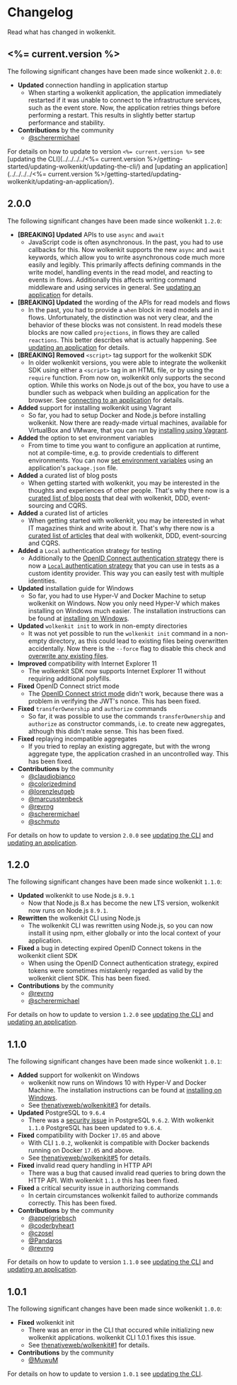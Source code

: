 # Changelog

Read what has changed in wolkenkit.

## <%= current.version %>

The following significant changes have been made since wolkenkit `2.0.0`:

- **Updated** connection handling in application startup
  - When starting a wolkenkit application, the application immediately restarted if it was unable to connect to the infrastructure services, such as the event store. Now, the application retries things before performing a restart. This results in slightly better startup performance and stability.
- **Contributions** by the community
  - [@scherermichael](https://github.com/scherermichael)

For details on how to update to version `<%= current.version %>` see [updating the CLI](../../../../<%= current.version %>/getting-started/updating-wolkenkit/updating-the-cli/) and [updating an application](../../../../<%= current.version %>/getting-started/updating-wolkenkit/updating-an-application/).

## 2.0.0

The following significant changes have been made since wolkenkit `1.2.0`:

- **[BREAKING] Updated** APIs to use `async` and `await`
  - JavaScript code is often asynchronous. In the past, you had to use callbacks for this. Now wolkenkit supports the new `async` and `await` keywords, which allow you to write asynchronous code much more easily and legibly. This primarily affects defining commands in the write model, handling events in the read model, and reacting to events in flows. Additionally this affects writing command middleware and using services in general. See [updating an application](../../../../2.0.0/getting-started/updating-wolkenkit/updating-an-application/) for details.
- **[BREAKING] Updated** the wording of the APIs for read models and flows
  - In the past, you had to provide a `when` block in read models and in flows. Unfortunately, the distinction was not very clear, and the behavior of these blocks was not consistent. In read models these blocks are now called `projections`, in flows they are called `reactions`. This better describes what is actually happening. See [updating an application](../../../../2.0.0/getting-started/updating-wolkenkit/updating-an-application/) for details.
- **[BREAKING] Removed** `<script>` tag support for the wolkenkit SDK
  - In older wolkenkit versions, you were able to integrate the wolkenkit SDK using either a `<script>` tag in an HTML file, or by using the `require` function. From now on, wolkenkit only supports the second option. While this works on Node.js out of the box, you have to use a bundler such as webpack when building an application for the browser. See [connecting to an application](../../../../2.0.0/reference/building-a-client/connecting-to-an-application/#) for details.
- **Added** support for installing wolkenkit using Vagrant
  - So far, you had to setup Docker and Node.js before installing wolkenkit. Now there are ready-made virtual machines, available for VirtualBox and VMware, that you can run by [installing using Vagrant](../../../../2.0.0/getting-started/installing-wolkenkit/installing-using-vagrant/).
- **Added** the option to set environment variables
  - From time to time you want to configure an application at runtime, not at compile-time, e.g. to provide credentials to different environments. You can now [set environment variables](../../../../2.0.0/reference/configuring-an-application/setting-environment-variables/) using an application's `package.json` file.
- **Added** a curated list of blog posts
  - When getting started with wolkenkit, you may be interested in the thoughts and experiences of other people. That's why there now is a [curated list of blog posts](../../../../2.0.0/media/online-resources/blog-posts/) that deal with wolkenkit, DDD, event-sourcing and CQRS.
- **Added** a curated list of articles
  - When getting started with wolkenkit, you may be interested in what IT magazines think and write about it. That's why there now is a [curated list of articles](../../../../2.0.0/media/online-resources/articles/) that deal with wolkenkit, DDD, event-sourcing and CQRS.
- **Added** a `Local` authentication strategy for testing
  - Additionally to the [OpenID Connect authentication strategy](../../../../2.0.0/reference/building-a-client/using-authentication/#configuring-openid-connect) there is now a [`Local` authentication strategy](../../../../2.0.0/reference/building-a-client/using-authentication/#using-local) that you can use in tests as a custom identity provider. This way you can easily test with multiple identities.
- **Updated** installation guide for Windows
  - So far, you had to use Hyper-V and Docker Machine to setup wolkenkit on Windows. Now you only need Hyper-V which makes installing on Windows much easier. The installation instructions can be found at [installing on Windows](../../../../2.0.0/getting-started/installing-wolkenkit/installing-on-windows/).
- **Updated** `wolkenkit init` to work in non-empty directories
  - It was not yet possible to run the `wolkenkit init` command in a non-empty directory, as this could lead to existing files being overwritten accidentally. Now there is the `--force` flag to disable this check and [overwrite any existing files](../../../../2.0.0/reference/initializing-an-application/using-a-template/#overwriting-existing-files).
- **Improved** compatibility with Internet Explorer 11
  - The wolkenkit SDK now supports Internet Explorer 11 without requiring additional polyfills.
- **Fixed** OpenID Connect strict mode
  - The [OpenID Connect strict mode](../../../../2.0.0/reference/building-a-client/using-authentication/#configuring-openid-connect) didn't work, because there was a problem in verifying the JWT's nonce. This has been fixed.
- **Fixed** `transferOwnership` and `authorize` commands
  - So far, it was possible to use the commands `transferOwnership` and `authorize` as constructor commands, i.e. to create new aggregates, although this didn't make sense. This has been fixed.
- **Fixed** replaying incompatible aggregates
  - If you tried to replay an existing aggregate, but with the wrong aggregate type, the application crashed in an uncontrolled way. This has been fixed.
- **Contributions** by the community
  - [@claudiobianco](https://github.com/claudiobianco)
  - [@colorizedmind](https://github.com/colorizedmind)
  - [@lorenzleutgeb](https://github.com/lorenzleutgeb)
  - [@marcusstenbeck](https://github.com/marcusstenbeck)
  - [@revrng](https://github.com/revrng)
  - [@scherermichael](https://github.com/scherermichael)
  - [@schmuto](https://github.com/schmuto)

For details on how to update to version `2.0.0` see [updating the CLI](../../../../2.0.0/getting-started/updating-wolkenkit/updating-the-cli/) and [updating an application](../../../../2.0.0/getting-started/updating-wolkenkit/updating-an-application/).

## 1.2.0

The following significant changes have been made since wolkenkit `1.1.0`:

- **Updated** wolkenkit to use Node.js `8.9.1`
  - Now that Node.js 8.x has become the new LTS version, wolkenkit now runs on Node.js `8.9.1`.
- **Rewritten** the wolkenkit CLI using Node.js
  - The wolkenkit CLI was rewritten using Node.js, so you can now install it using npm, either globally or into the local context of your application.
- **Fixed** a bug in detecting expired OpenID Connect tokens in the wolkenkit client SDK
  - When using the OpenID Connect authentication strategy, expired tokens were sometimes mistakenly regarded as valid by the wolkenkit client SDK. This has been fixed.
- **Contributions** by the community
  - [@revrng](https://github.com/revrng)
  - [@scherermichael](https://github.com/scherermichael)

For details on how to update to version `1.2.0` see [updating the CLI](../../../../1.2.0/getting-started/updating-wolkenkit/updating-the-cli/) and [updating an application](../../../../1.2.0/getting-started/updating-wolkenkit/updating-an-application/).

## 1.1.0

The following significant changes have been made since wolkenkit `1.0.1`:

- **Added** support for wolkenkit on Windows
  - wolkenkit now runs on Windows 10 with Hyper-V and Docker Machine. The installation instructions can be found at [installing on Windows](../../installing-wolkenkit/installing-on-windows/).
  - See [thenativeweb/wolkenkit#3](https://github.com/thenativeweb/wolkenkit/issues/3) for details.
- **Updated** PostgreSQL to `9.6.4`
  - There was a [security issue](https://www.postgresql.org/about/news/1772/) in PostgreSQL `9.6.2`. With wolkenkit `1.1.0` PostgreSQL has been updated to `9.6.4`.
- **Fixed** compatibility with Docker `17.05` and above
  - With CLI `1.0.2`, wolkenkit is compatible with Docker backends running on Docker `17.05` and above.
  - See [thenativeweb/wolkenkit#5](https://github.com/thenativeweb/wolkenkit/issues/5) for details.
- **Fixed** invalid read query handling in HTTP API
  - There was a bug that caused invalid read queries to bring down the HTTP API. With wolkenkit `1.1.0` this has been fixed.
- **Fixed** a critical security issue in authorizing commands
  - In certain circumstances wolkenkit failed to authorize commands correctly. This has been fixed.
- **Contributions** by the community
  - [@appelgriebsch](https://github.com/appelgriebsch)
  - [@coderbyheart](https://github.com/coderbyheart)
  - [@czosel](https://github.com/czosel)
  - [@Pandaros](https://github.com/Pandaros)
  - [@revrng](https://github.com/revrng)

For details on how to update to version `1.1.0` see [updating the CLI](../../../../1.1.0/getting-started/updating-wolkenkit/updating-the-cli/) and [updating an application](../../../../1.1.0/getting-started/updating-wolkenkit/updating-an-application/).

## 1.0.1

The following significant changes have been made since wolkenkit `1.0.0`:

- **Fixed** wolkenkit init
  - There was an error in the CLI that occured while initializing new wolkenkit applications. wolkenkit CLI 1.0.1 fixes this issue.
  - See [thenativeweb/wolkenkit#1](https://github.com/thenativeweb/wolkenkit/issues/1) for details.
- **Contributions** by the community
  - [@MuwuM](https://github.com/MuwuM)

For details on how to update to version `1.0.1` see [updating the CLI](../../../../1.0.1/getting-started/updating-wolkenkit/updating-the-cli/).
